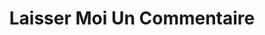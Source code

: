 ---
title: "Laisser Moi Un Commentaire"
description: ""
draft: false
bg_image: "images/keyboard1.jpg"
---